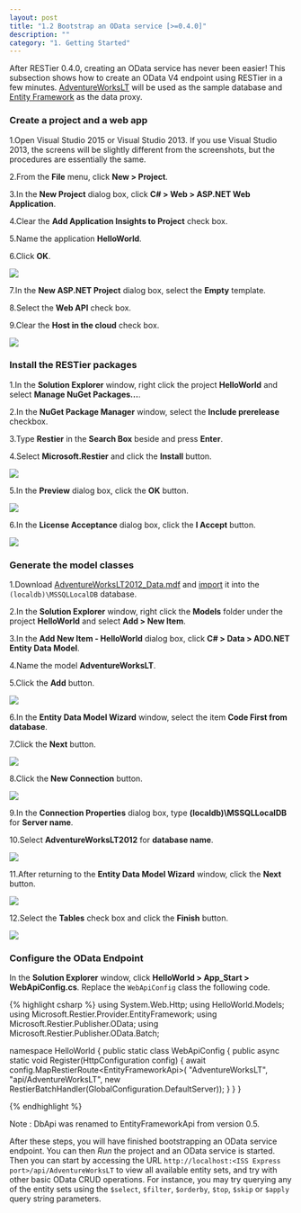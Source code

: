 ```yaml
---
layout: post
title: "1.2 Bootstrap an OData service [>=0.4.0]"
description: ""
category: "1. Getting Started"
---
```


After RESTier 0.4.0, creating an OData service has never been easier! This subsection shows how to create an OData V4 endpoint using RESTier in a few minutes. [AdventureWorksLT](http://msftdbprodsamples.codeplex.com/downloads/get/354847) will be used as the sample database and [Entity Framework](http://msdn.microsoft.com/en-us/data/ef.aspx) as the data proxy.

### Create a project and a web app
1.Open Visual Studio 2015 or Visual Studio 2013. If you use Visual Studio 2013, the screens will be slightly different from the screenshots, but the procedures are essentially the same.

2.From the **File** menu, click **New > Project**.

3.In the **New Project** dialog box, click **C# > Web > ASP.NET Web Application**.

4.Clear the **Add Application Insights to Project** check box.

5.Name the application **HelloWorld**.

6.Click **OK**.

![]({{site.baseurl}}/images/solution.PNG)

7.In the **New ASP.NET Project** dialog box, select the **Empty** template.

8.Select the **Web API** check box.

9.Clear the **Host in the cloud** check box.

![]({{site.baseurl}}/images/project.PNG)

### Install the RESTier packages

1.In the **Solution Explorer** window, right click the project **HelloWorld** and select **Manage NuGet Packages...**.

2.In the **NuGet Package Manager** window, select the **Include prerelease** checkbox.

3.Type **Restier** in the **Search Box** beside and press **Enter**.

4.Select **Microsoft.Restier** and click the **Install** button.

![]({{site.baseurl}}/images/nuget.PNG)

5.In the **Preview** dialog box, click the **OK** button.

![]({{site.baseurl}}/images/preview.PNG)

6.In the **License Acceptance** dialog box, click the **I Accept** button.

![]({{site.baseurl}}/images/license.PNG)

### Generate the model classes

1.Download [AdventureWorksLT2012_Data.mdf](http://msftdbprodsamples.codeplex.com/downloads/get/354847) and [import](https://msdn.microsoft.com/en-us/library/8b6y4c7s.aspx) it into the `(localdb)\MSSQLLocalDB` database.

2.In the **Solution Explorer** window, right click the **Models** folder under the project **HelloWorld** and select **Add > New Item**.

3.In the **Add New Item - HelloWorld** dialog box, click **C# > Data > ADO.NET Entity Data Model**.

4.Name the model **AdventureWorksLT**.

5.Click the **Add** button.

![]({{site.baseurl}}/images/model.PNG)

6.In the **Entity Data Model Wizard** window, select the item **Code First from database**.

7.Click the **Next** button.

![]({{site.baseurl}}/images/codefirst1.PNG)

8.Click the **New Connection** button.

![]({{site.baseurl}}/images/codefirst2.PNG)

9.In the **Connection Properties** dialog box, type **(localdb)\MSSQLLocalDB** for **Server name**.

10.Select **AdventureWorksLT2012** for **database name**.

![]({{site.baseurl}}/images/codefirst3.PNG)

11.After returning to the **Entity Data Model Wizard** window, click the **Next** button.

![]({{site.baseurl}}/images/codefirst4.PNG)

12.Select the **Tables** check box and click the **Finish** button.

![]({{site.baseurl}}/images/codefirst5.PNG)

### Configure the OData Endpoint
In the **Solution Explorer** window, click **HelloWorld > App_Start > WebApiConfig.cs**. Replace the `WebApiConfig` class the following code.

{% highlight csharp %}
using System.Web.Http;
using HelloWorld.Models;
using Microsoft.Restier.Provider.EntityFramework;
using Microsoft.Restier.Publisher.OData;
using Microsoft.Restier.Publisher.OData.Batch;

namespace HelloWorld
{
    public static class WebApiConfig
    {
        public async static void Register(HttpConfiguration config)
        {
            await config.MapRestierRoute<EntityFrameworkApi<AdventureWorksLT>>(
                "AdventureWorksLT",
                "api/AdventureWorksLT",
                new RestierBatchHandler(GlobalConfiguration.DefaultServer));
        }
    }
}

{% endhighlight %}

Note : DbApi was renamed to EntityFrameworkApi from version 0.5. 

After these steps, you will have finished bootstrapping an OData service endpoint. You can then *Run* the project and an OData service is started. Then you can start by accessing the URL `http://localhost:<ISS Express port>/api/AdventureWorksLT` to view all available entity sets, and try with other basic OData CRUD operations. For instance, you may try querying any of the entity sets using the `$select`, `$filter`, `$orderby`, `$top`, `$skip` or `$apply` query string parameters.